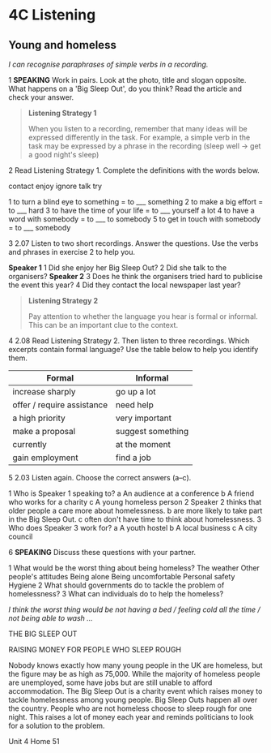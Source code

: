 # 4C Listening

## Young and homeless

*I can recognise paraphrases of simple verbs in a recording.*

1 **SPEAKING** Work in pairs. Look at the photo, title and slogan opposite. What happens on a 'Big Sleep Out', do you think? Read the article and check your answer.

> **Listening Strategy 1**
> 
> When you listen to a recording, remember that many ideas will be expressed differently in the task. For example, a simple verb in the task may be expressed by a phrase in the recording (sleep well → get a good night's sleep)

2 Read Listening Strategy 1. Complete the definitions with the words below.

contact   enjoy   ignore   talk   try

1 to turn a blind eye to something = to ___ something
2 to make a big effort = to ___ hard
3 to have the time of your life = to ___ yourself a lot
4 to have a word with somebody = to ___ to somebody
5 to get in touch with somebody = to ___ somebody

3 2.07 Listen to two short recordings. Answer the questions. Use the verbs and phrases in exercise 2 to help you.

**Speaker 1**
1 Did she enjoy her Big Sleep Out?
2 Did she talk to the organisers?
**Speaker 2**
3 Does he think the organisers tried hard to publicise the event this year?
4 Did they contact the local newspaper last year?

> **Listening Strategy 2**
> 
> Pay attention to whether the language you hear is formal or informal. This can be an important clue to the context.

4 2.08 Read Listening Strategy 2. Then listen to three recordings. Which excerpts contain formal language? Use the table below to help you identify them.

| Formal | Informal |
|--------|----------|
| increase sharply | go up a lot |
| offer / require assistance | need help |
| a high priority | very important |
| make a proposal | suggest something |
| currently | at the moment |
| gain employment | find a job |

5 2.03 Listen again. Choose the correct answers (a–c).

1 Who is Speaker 1 speaking to?
   a An audience at a conference
   b A friend who works for a charity
   c A young homeless person
2 Speaker 2 thinks that older people
   a care more about homelessness.
   b are more likely to take part in the Big Sleep Out.
   c often don't have time to think about homelessness.
3 Who does Speaker 3 work for?
   a A youth hostel
   b A local business
   c A city council

6 **SPEAKING** Discuss these questions with your partner.

1 What would be the worst thing about being homeless?
   The weather       Other people's attitudes
   Being alone       Being uncomfortable
   Personal safety    Hygiene
2 What should governments do to tackle the problem of homelessness?
3 What can individuals do to help the homeless?

*I think the worst thing would be not having a bed / feeling cold all the time / not being able to wash ...*

THE BIG SLEEP OUT

RAISING MONEY FOR PEOPLE WHO SLEEP ROUGH

Nobody knows exactly how many young people in the UK are homeless, but the figure may be as high as 75,000. While the majority of homeless people are unemployed, some have jobs but are still unable to afford accommodation. The Big Sleep Out is a charity event which raises money to tackle homelessness among young people. Big Sleep Outs happen all over the country. People who are not homeless choose to sleep rough for one night. This raises a lot of money each year and reminds politicians to look for a solution to the problem.

Unit 4 Home 51